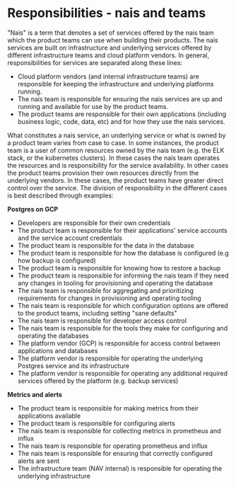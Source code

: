 # Responsibilities - nais and teams

"Nais" is a term that denotes a set of services offered by the nais team which the product teams can use when building their products. The nais services are built on infrastructure and underlying services offered by different infrastructure teams and cloud platform vendors. In general, responsibilities for services are separated along these lines:

* Cloud platform vendors (and internal infrastructure teams) are responsible for keeping the infrastructure and underlying platforms running.
* The nais team is responsible for ensuring the nais services are up and running and available for use by the product teams.
* The product teams are responsible for their own applications (including business logic, code, data, etc) and for how they use the nais services.

What constitutes a nais service, an underlying service or what is owned by a product team varies from case to case. In some instances, the product team is a user of common resources owned by the nais team (e.g. the ELK stack, or the kubernetes clusters). In these cases the nais team operates the resources and is responsibility for the service availability. In other cases the product teams provision their own resources directly from the underlying vendors. In these cases, the product teams have greater direct control over the service. The division of responsibility in the different cases is best described through examples:

**Postgres on GCP**

- Developers are responsible for their own credentials
- The product team is responsible for their applications' service accounts and the service account credentials
- The product team is responsible for the data in the database
- The product team is responsible for how the database is configured (e.g how backup is configured)
- The product team is responsible for knowing how to restore a backup
- The product team is responsible for informing the nais team if they need any changes in tooling for provisioning and operating the database
- The nais team is responsible for aggregating and prioritizing requirements for changes in provisioning and operating tooling
- The nais team is responsible for which configuration options are offered to the product teams, including setting "sane defaults"
- The nais team is responsible for developer access control
- The nais team is responsible for the tools they make for configuring and operating the databases
- The platform vendor (GCP) is responsible for access control between applications and databases
- The platform vendor is responsible for operating the underlying Postgres service and its infrastructure
- The platform vendor is responsible for operating any additional required services offered by the platform (e.g. backup services)



**Metrics and alerts**

- The product team is responsible for making metrics from their applications available
- The product team is responsible for configuring alerts
- The nais team is responsible for collecting metrics in prometheus and influx
- The nais team is responsible for operating prometheus and influx
- The nais team is responsible for ensuring that correctly configured alerts are sent
- The infrastructure team (NAV internal) is responsible for operating the underlying infrastructure